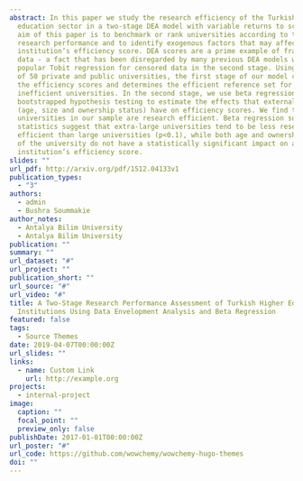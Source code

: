```yaml
---
abstract: In this paper we study the research efficiency of the Turkish higher
  education sector in a two-stage DEA model with variable returns to scale. The
  aim of this paper is to benchmark or rank universities according to their
  research performance and to identify exogenous factors that may affect an
  institution’s efficiency score. DEA scores are a prime example of fractional
  data - a fact that has been disregarded by many previous DEA models which used
  popular Tobit regression for censored data in the second stage. Using a sample
  of 50 private and public universities, the first stage of our model calculates
  the efficiency scores and determines the efficient reference set for
  inefficient universities. In the second stage, we use beta regression and
  bootstrapped hypothesis testing to estimate the effects that external factors
  (age, size and ownership status) have on efficiency scores. We find that 27
  universities in our sample are research efficient. Beta regression summary
  statistics suggest that extra-large universities tend to be less research
  efficient than large universities (p<0.1), while both age and ownership status
  of the university do not have a statistically significant impact on an
  institution’s efficiency score.
slides: ""
url_pdf: http://arxiv.org/pdf/1512.04133v1
publication_types:
  - "3"
authors:
  - admin
  - Bushra Soummakie
author_notes:
  - Antalya Bilim University
  - Antalya Bilim University
publication: ""
summary: ""
url_dataset: "#"
url_project: ""
publication_short: ""
url_source: "#"
url_video: "#"
title: A Two-Stage Research Performance Assessment of Turkish Higher Education
  Institutions Using Data Envelopment Analysis and Beta Regression
featured: false
tags:
  - Source Themes
date: 2019-04-07T00:00:00Z
url_slides: ""
links:
  - name: Custom Link
    url: http://example.org
projects:
  - internal-project
image:
  caption: ""
  focal_point: ""
  preview_only: false
publishDate: 2017-01-01T00:00:00Z
url_poster: "#"
url_code: https://github.com/wowchemy/wowchemy-hugo-themes
doi: ""
---
```

